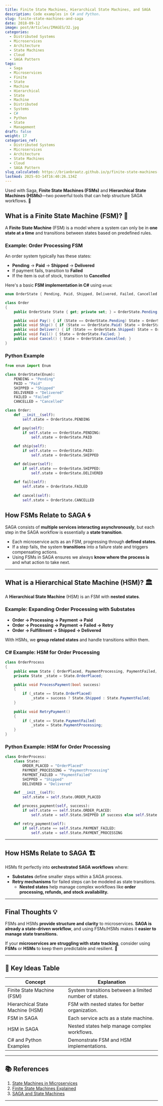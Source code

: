 ```yaml
---
title: Finite State Machines, Hierarchical State Machines, and SAGA
description: Code examples in C# and Python.
slug: finite-state-machines-and-saga
date: 2018-09-12
image: post/Articles/IMAGES/32.jpg
categories:
  - Distributed Systems
  - Microservices
  - Architecture
  - State Machines
  - Cloud
  - SAGA Pattern
tags:
  - Saga
  - Microservices
  - Finite
  - State
  - Machine
  - Hierarchical
  - State
  - Machine
  - Distributed
  - Systems
  - C#
  - Python
  - State
  - Management
draft: false
weight: 17
categories_ref:
  - Distributed Systems
  - Microservices
  - Architecture
  - State Machines
  - Cloud
  - SAGA Pattern
slug_calculated: https://brianbraatz.github.io/p/finite-state-machines-and-saga
lastmod: 2025-03-14T16:40:26.134Z
---
```

Used with Saga, **Finite State Machines (FSMs)** and **Hierarchical State Machines (HSMs)**—two powerful tools that can help structure SAGA workflows. 🚀

## What is a Finite State Machine (FSM)? 🤖

A **Finite State Machine** (FSM) is a model where a system can only be in **one state at a time** and transitions between states based on predefined rules.

### Example: Order Processing FSM

An order system typically has these states:

* **Pending** → **Paid** → **Shipped** → **Delivered**
* If payment fails, transition to **Failed**
* If the item is out of stock, transition to **Cancelled**

Here's a basic **FSM implementation in C#** using `enum`:

```csharp
enum OrderState { Pending, Paid, Shipped, Delivered, Failed, Cancelled }

class Order
{
    public OrderState State { get; private set; } = OrderState.Pending;

    public void Pay() { if (State == OrderState.Pending) State = OrderState.Paid; }
    public void Ship() { if (State == OrderState.Paid) State = OrderState.Shipped; }
    public void Deliver() { if (State == OrderState.Shipped) State = OrderState.Delivered; }
    public void Fail() { State = OrderState.Failed; }
    public void Cancel() { State = OrderState.Cancelled; }
}
```

### Python Example

```python
from enum import Enum

class OrderState(Enum):
    PENDING = "Pending"
    PAID = "Paid"
    SHIPPED = "Shipped"
    DELIVERED = "Delivered"
    FAILED = "Failed"
    CANCELLED = "Cancelled"

class Order:
    def __init__(self):
        self.state = OrderState.PENDING

    def pay(self):
        if self.state == OrderState.PENDING:
            self.state = OrderState.PAID
    
    def ship(self):
        if self.state == OrderState.PAID:
            self.state = OrderState.SHIPPED

    def deliver(self):
        if self.state == OrderState.SHIPPED:
            self.state = OrderState.DELIVERED
    
    def fail(self):
        self.state = OrderState.FAILED
    
    def cancel(self):
        self.state = OrderState.CANCELLED
```

## How FSMs Relate to SAGA 🌀

SAGA consists of **multiple services interacting asynchronously**, but each step in the SAGA workflow is essentially a **state transition**.

* Each microservice acts as an FSM, progressing through **defined states**.
* If a step fails, the system **transitions** into a failure state and triggers compensating actions.
* Using FSMs in SAGA ensures we always **know where the process is** and what action to take next.

***

## What is a Hierarchical State Machine (HSM)? 🏛️

A **Hierarchical State Machine** (HSM) is an FSM with **nested states**.

### Example: Expanding Order Processing with Substates

* **Order → Processing → Payment → Paid**
* **Order → Processing → Payment → Failed → Retry**
* **Order → Fulfillment → Shipped → Delivered**

With HSMs, we **group related states** and handle transitions within them.

### C# Example: HSM for Order Processing

```csharp
class OrderProcess
{
    public enum State { OrderPlaced, PaymentProcessing, PaymentFailed, Shipped, Delivered }
    private State _state = State.OrderPlaced;

    public void ProcessPayment(bool success)
    {
        if (_state == State.OrderPlaced)
            _state = success ? State.Shipped : State.PaymentFailed;
    }
    
    public void RetryPayment()
    {
        if (_state == State.PaymentFailed)
            _state = State.PaymentProcessing;
    }
}
```

### Python Example: HSM for Order Processing

```python
class OrderProcess:
    class State:
        ORDER_PLACED = "OrderPlaced"
        PAYMENT_PROCESSING = "PaymentProcessing"
        PAYMENT_FAILED = "PaymentFailed"
        SHIPPED = "Shipped"
        DELIVERED = "Delivered"

    def __init__(self):
        self.state = self.State.ORDER_PLACED

    def process_payment(self, success):
        if self.state == self.State.ORDER_PLACED:
            self.state = self.State.SHIPPED if success else self.State.PAYMENT_FAILED

    def retry_payment(self):
        if self.state == self.State.PAYMENT_FAILED:
            self.state = self.State.PAYMENT_PROCESSING
```

***

## How HSMs Relate to SAGA 🏗️

HSMs fit perfectly into **orchestrated SAGA workflows** where:

* **Substates** define smaller steps within a SAGA process.
* **Retry mechanisms** for failed steps can be modeled as state transitions.
  * **Nested states** help manage complex workflows like **order processing, refunds, and stock availability.**

***

## Final Thoughts 💡

FSMs and HSMs **provide structure and clarity** to microservices. **SAGA is already a state-driven workflow**, and using FSMs/HSMs makes it **easier to manage state transitions.**

If your **microservices are struggling with state tracking**, consider using **FSMs** or **HSMs** to keep them predictable and resilient. 🚀

***

## 🔑 Key Ideas Table

| Concept                          | Explanation                                            |
| -------------------------------- | ------------------------------------------------------ |
| Finite State Machine (FSM)       | System transitions between a limited number of states. |
| Hierarchical State Machine (HSM) | FSM with nested states for better organization.        |
| FSM in SAGA                      | Each service acts as a state machine.                  |
| HSM in SAGA                      | Nested states help manage complex workflows.           |
| C# and Python Examples           | Demonstrate FSM and HSM implementations.               |

***

## 📚 References

1. [State Machines in Microservices](https://martinfowler.com/articles/microservices-state.html)
2. [Finite State Machines Explained](https://dev.to/fsm-intro)
3. [SAGA and State Machines](https://microservices.io/patterns/data/saga.html)

***
